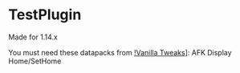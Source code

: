 # TestPlugin
Made for 1.14.x

You must need these datapacks from [!Vanilla Tweaks](https://vanillatweaks.net/picker/datapacks/)]:
  AFK Display
  Home/SetHome

